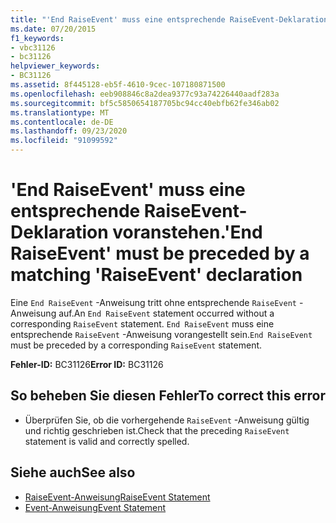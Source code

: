 ```yaml
---
title: "'End RaiseEvent' muss eine entsprechende RaiseEvent-Deklaration voranstehen."
ms.date: 07/20/2015
f1_keywords:
- vbc31126
- bc31126
helpviewer_keywords:
- BC31126
ms.assetid: 8f445128-eb5f-4610-9cec-107180871500
ms.openlocfilehash: eeb908846c8a2dea9377c93a74226440aadf283a
ms.sourcegitcommit: bf5c5850654187705bc94cc40ebfb62fe346ab02
ms.translationtype: MT
ms.contentlocale: de-DE
ms.lasthandoff: 09/23/2020
ms.locfileid: "91099592"
---
```

# <a name="end-raiseevent-must-be-preceded-by-a-matching-raiseevent-declaration"></a><span data-ttu-id="2d0a6-102">'End RaiseEvent' muss eine entsprechende RaiseEvent-Deklaration voranstehen.</span><span class="sxs-lookup"><span data-stu-id="2d0a6-102">'End RaiseEvent' must be preceded by a matching 'RaiseEvent' declaration</span></span>

<span data-ttu-id="2d0a6-103">Eine `End RaiseEvent` -Anweisung tritt ohne entsprechende `RaiseEvent` -Anweisung auf.</span><span class="sxs-lookup"><span data-stu-id="2d0a6-103">An `End RaiseEvent` statement occurred without a corresponding `RaiseEvent` statement.</span></span> <span data-ttu-id="2d0a6-104">`End RaiseEvent` muss eine entsprechende `RaiseEvent` -Anweisung vorangestellt sein.</span><span class="sxs-lookup"><span data-stu-id="2d0a6-104">`End RaiseEvent` must be preceded by a corresponding `RaiseEvent` statement.</span></span>  
  
 <span data-ttu-id="2d0a6-105">**Fehler-ID:** BC31126</span><span class="sxs-lookup"><span data-stu-id="2d0a6-105">**Error ID:** BC31126</span></span>  
  
## <a name="to-correct-this-error"></a><span data-ttu-id="2d0a6-106">So beheben Sie diesen Fehler</span><span class="sxs-lookup"><span data-stu-id="2d0a6-106">To correct this error</span></span>  
  
- <span data-ttu-id="2d0a6-107">Überprüfen Sie, ob die vorhergehende `RaiseEvent` -Anweisung gültig und richtig geschrieben ist.</span><span class="sxs-lookup"><span data-stu-id="2d0a6-107">Check that the preceding `RaiseEvent` statement is valid and correctly spelled.</span></span>  
  
## <a name="see-also"></a><span data-ttu-id="2d0a6-108">Siehe auch</span><span class="sxs-lookup"><span data-stu-id="2d0a6-108">See also</span></span>

- [<span data-ttu-id="2d0a6-109">RaiseEvent-Anweisung</span><span class="sxs-lookup"><span data-stu-id="2d0a6-109">RaiseEvent Statement</span></span>](../language-reference/statements/raiseevent-statement.md)
- [<span data-ttu-id="2d0a6-110">Event-Anweisung</span><span class="sxs-lookup"><span data-stu-id="2d0a6-110">Event Statement</span></span>](../language-reference/statements/event-statement.md)
